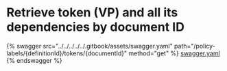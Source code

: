 # Retrieve token (VP) and all its dependencies by document ID

{% swagger src="../../../../../.gitbook/assets/swagger.yaml" path="/policy-labels/{definitionId}/tokens/{documentId}"
method="get" %}
[swagger.yaml](../../../../../.gitbook/assets/swagger.yaml)
{% endswagger %}
